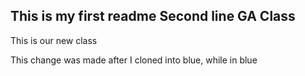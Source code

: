 This is my first readme
Second line
GA Class
-------
This is our new class

This change was made after I cloned into blue, while in blue
